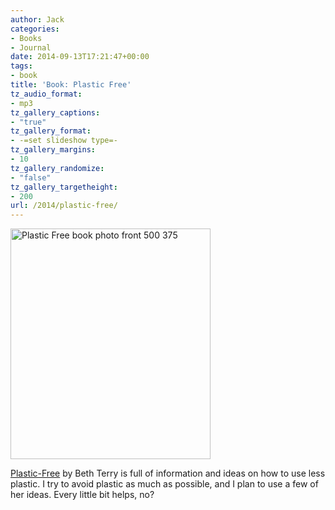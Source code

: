 ```yaml
---
author: Jack
categories:
- Books
- Journal
date: 2014-09-13T17:21:47+00:00
tags:
- book
title: 'Book: Plastic Free'
tz_audio_format:
- mp3
tz_gallery_captions:
- "true"
tz_gallery_format:
- -=set slideshow type=-
tz_gallery_margins:
- 10
tz_gallery_randomize:
- "false"
tz_gallery_targetheight:
- 200
url: /2014/plastic-free/
---
```


<img title="Plastic-Free-book-photo-front-500-375.jpg" src="/img/2014/09/Plastic-Free-book-photo-front-500-375.jpg" alt="Plastic Free book photo front 500 375" width="320" height="369" border="0" />

[Plastic-Free][1] by Beth Terry is full of information and ideas on how to use less plastic. I try to avoid plastic as much as possible, and I plan to use a few of her ideas. Every little bit helps, no?

 [1]: http://www.amazon.com/gp/product/1616086246/